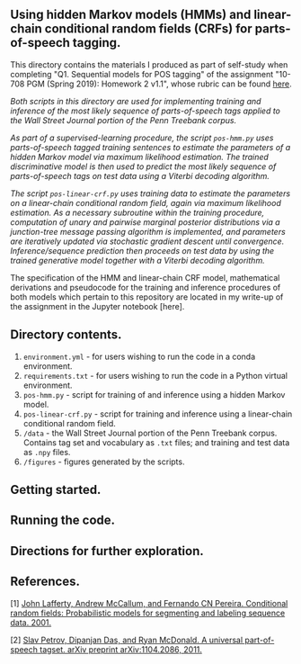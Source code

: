 ## Using hidden Markov models (HMMs) and linear-chain conditional random fields (CRFs) for parts-of-speech tagging.

This directory contains the materials I produced as part of self-study when completing "Q1. Sequential models for POS tagging" of the assignment "10-708 PGM (Spring 2019): Homework 2 v1.1", whose rubric can be found [here](https://github.com/cyber-rhythms/cmu-10-708-probabilistic-graphical-models-spring-2019/blob/master/homework-assignments/hw-2/hw-2-v1.1.pdf).

*Both scripts in this directory are used for implementing training and inference of the most likely sequence of parts-of-speech tags applied to the Wall Street Journal portion of the Penn Treebank corpus.*

*As part of a supervised-learning procedure, the script `pos-hmm.py` uses parts-of-speech tagged training sentences to estimate the parameters of a hidden Markov model via maximum likelihood estimation. The trained discriminative model is then used to predict the most likely sequence of parts-of-speech tags on test data using a Viterbi decoding algorithm.*

*The script `pos-linear-crf.py` uses training data to estimate the parameters on a linear-chain conditional random field, again via maximum likelihood estimation. As a necessary subroutine within the training procedure, computation of unary and pairwise marginal posterior distributions via a junction-tree message passing algorithm is implemented, and parameters are iteratively updated via stochastic gradient descent until convergence. Inference/sequence prediction then proceeds on test data by using the trained generative model together with a Viterbi decoding algorithm.*

The specification of the HMM and linear-chain CRF model, mathematical derivations and pseudocode for the training and inference procedures of both models which pertain to this repository are located in my write-up of the assignment in the Jupyter notebook [here].

## Directory contents.

1. `environment.yml` - for users wishing to run the code in a conda environment.
3. `requirements.txt` - for users wishing to run the code in a Python virtual environment. 
4. `pos-hmm.py` - script for training of and inference using a hidden Markov model.
5. `pos-linear-crf.py` - script for training and inference using a linear-chain conditional random field.
6. `/data` - the Wall Street Journal portion of the Penn Treebank corpus. Contains tag set and vocabulary as `.txt` files; and training and test data as `.npy` files.
7. `/figures` - figures generated by the scripts.

## Getting started.

## Running the code.

## Directions for further exploration.

## References.

[1] [John Lafferty, Andrew McCallum, and Fernando CN Pereira. Conditional random fields: Probabilistic
models for segmenting and labeling sequence data. 2001.](https://repository.upenn.edu/cgi/viewcontent.cgi?article=1162&context=cis_papers)

[2] [Slav Petrov, Dipanjan Das, and Ryan McDonald. A universal part-of-speech tagset. arXiv preprint
arXiv:1104.2086, 2011.](https://arxiv.org/pdf/1104.2086.pdf)
